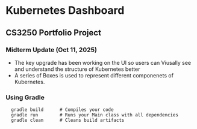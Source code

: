 # Kubernetes Dashboard
## CS3250 Portfolio Project

### Midterm Update (Oct 11, 2025)
- The key upgrade has been working on the UI so users can Viusally see and understand the structure of Kubernetes better
- A series of Boxes is used to represent different componenets of Kubernetes.


### Using Gradle
```
  gradle build      # Compiles your code
  gradle run        # Runs your Main class with all dependencies
  gradle clean      # Cleans build artifacts
```
